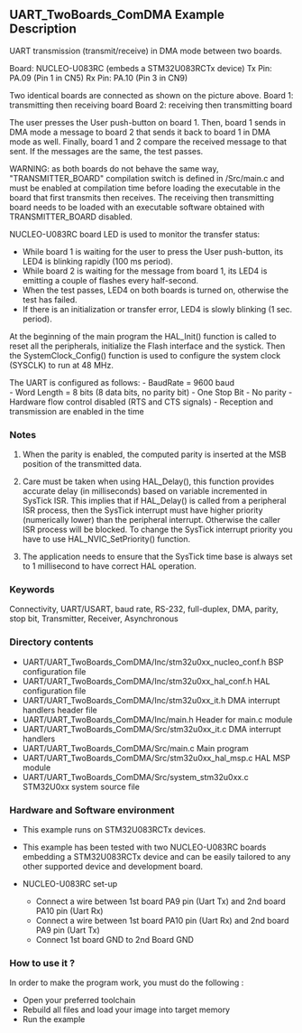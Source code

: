 ## <b>UART_TwoBoards_ComDMA Example Description</b>

UART transmission (transmit/receive) in DMA mode between two boards.

Board: NUCLEO-U083RC (embeds a STM32U083RCTx device)
Tx Pin: PA.09 (Pin 1 in CN5)
Rx Pin: PA.10 (Pin 3 in CN9)

Two identical boards are connected as shown on the picture above.
Board 1: transmitting then receiving board
Board 2: receiving then transmitting board

The user presses the User push-button on board 1.
Then, board 1 sends in DMA mode a message to board 2 that sends it back to 
board 1 in DMA mode as well.
Finally, board 1 and 2 compare the received message to that sent.
If the messages are the same, the test passes.


WARNING: as both boards do not behave the same way, "TRANSMITTER_BOARD" compilation
switch is defined in /Src/main.c and must be enabled
at compilation time before loading the executable in the board that first transmits
then receives.
The receiving then transmitting board needs to be loaded with an executable
software obtained with TRANSMITTER_BOARD disabled. 

NUCLEO-U083RC board LED is used to monitor the transfer status:
- While board 1 is waiting for the user to press the User push-button, its LED4 is
  blinking rapidly (100 ms period).
- While board 2 is waiting for the message from board 1, its LED4 is emitting
  a couple of flashes every half-second.
- When the test passes, LED4 on both boards is turned on, otherwise the test has failed. 
- If there is an initialization or transfer error, LED4 is slowly blinking (1 sec. period).

At the beginning of the main program the HAL_Init() function is called to reset 
all the peripherals, initialize the Flash interface and the systick.
Then the SystemClock_Config() function is used to configure the system
clock (SYSCLK) to run at 48 MHz.


The UART is configured as follows:
    - BaudRate = 9600 baud  
    - Word Length = 8 bits (8 data bits, no parity bit)
    - One Stop Bit
    - No parity
    - Hardware flow control disabled (RTS and CTS signals)
    - Reception and transmission are enabled in the time

### <b>Notes</b>
1. When the parity is enabled, the computed parity is inserted at the MSB position of the transmitted data.

2. Care must be taken when using HAL_Delay(), this function provides accurate delay (in milliseconds)
   based on variable incremented in SysTick ISR. This implies that if HAL_Delay() is called from
   a peripheral ISR process, then the SysTick interrupt must have higher priority (numerically lower)
   than the peripheral interrupt. Otherwise the caller ISR process will be blocked.
   To change the SysTick interrupt priority you have to use HAL_NVIC_SetPriority() function.

3. The application needs to ensure that the SysTick time base is always set to 1 millisecond
   to have correct HAL operation.

### <b>Keywords</b>

Connectivity, UART/USART, baud rate, RS-232, full-duplex, DMA, parity, stop bit,
Transmitter, Receiver, Asynchronous

### <b>Directory contents</b>

  - UART/UART_TwoBoards_ComDMA/Inc/stm32u0xx_nucleo_conf.h     BSP configuration file
  - UART/UART_TwoBoards_ComDMA/Inc/stm32u0xx_hal_conf.h    HAL configuration file
  - UART/UART_TwoBoards_ComDMA/Inc/stm32u0xx_it.h          DMA interrupt handlers header file
  - UART/UART_TwoBoards_ComDMA/Inc/main.h                  Header for main.c module  
  - UART/UART_TwoBoards_ComDMA/Src/stm32u0xx_it.c          DMA interrupt handlers
  - UART/UART_TwoBoards_ComDMA/Src/main.c                  Main program
  - UART/UART_TwoBoards_ComDMA/Src/stm32u0xx_hal_msp.c     HAL MSP module
  - UART/UART_TwoBoards_ComDMA/Src/system_stm32u0xx.c      STM32U0xx system source file


### <b>Hardware and Software environment</b>

  - This example runs on STM32U083RCTx devices.    
  - This example has been tested with two NUCLEO-U083RC boards embedding
    a STM32U083RCTx device and can be easily tailored to any other supported device 
    and development board.

  - NUCLEO-U083RC set-up
    - Connect a wire between 1st board PA9 pin (Uart Tx) and 2nd board PA10 pin (Uart Rx)
    - Connect a wire between 1st board PA10 pin (Uart Rx) and 2nd board PA9 pin (Uart Tx)
    - Connect 1st board GND to 2nd Board GND    

### <b>How to use it ?</b>

In order to make the program work, you must do the following :
 - Open your preferred toolchain
 - Rebuild all files and load your image into target memory
 - Run the example
